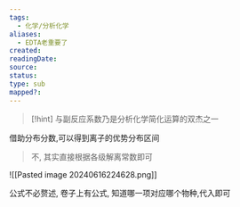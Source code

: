 ```yaml
---
tags:
  - 化学/分析化学
aliases:
  - EDTA老重要了
created: 
readingDate: 
source: 
status: 
type: sub
mapped?:
---
```

> [!hint]
> 与副反应系数乃是分析化学简化运算的双杰之一

借助分布分数,可以得到离子的优势分布区间
>不, 其实直接根据各级解离常数即可

![[Pasted image 20240616224628.png]]

公式不必赘述, 卷子上有公式, 知道哪一项对应哪个物种,代入即可